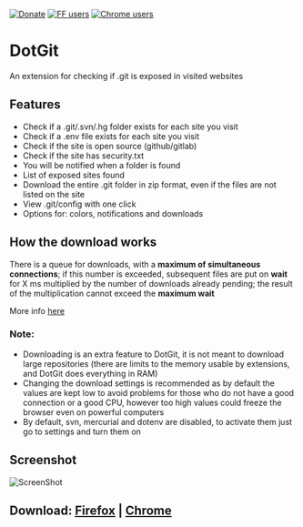 [![Donate](https://img.shields.io/badge/Donate-PayPal-blue.svg)](https://paypal.me/davtur19)
[![FF users](https://img.shields.io/amo/users/dotgit?color=orange&label=Firefox%20users)](https://addons.mozilla.org/it/firefox/addon/dotgit/)
[![Chrome users](https://img.shields.io/chrome-web-store/users/pampamgoihgcedonnphgehgondkhikel?label=Chrome%20users)](https://chrome.google.com/webstore/detail/dotgit/pampamgoihgcedonnphgehgondkhikel)

# DotGit

An extension for checking if .git is exposed in visited websites

## Features

- Check if a .git/.svn/.hg folder exists for each site you visit
- Check if a .env file exists for each site you visit
- Check if the site is open source (github/gitlab)
- Check if the site has security.txt
- You will be notified when a folder is found
- List of exposed sites found
- Download the entire .git folder in zip format, even if the files are not listed on the site
- View .git/config with one click
- Options for: colors, notifications and downloads

## How the download works

There is a queue for downloads, with a **maximum of simultaneous connections**; if this number is exceeded, subsequent
files are put on **wait** for X ms multiplied by the number of downloads already pending; the result of the
multiplication cannot exceed the **maximum wait**

More info [here](https://github.com/davtur19/DotGit/blob/b0f589dfd78396990b8d17e4268bd68471b4ff53/dotgit.js#L180-L192)

### Note:

- Downloading is an extra feature to DotGit, it is not meant to download large repositories (there are limits to the
  memory usable by extensions, and DotGit does everything in RAM)
- Changing the download settings is recommended as by default the values are kept low to avoid problems for those who do
  not have a good connection or a good CPU, however too high values could freeze the browser even on powerful computers
- By default, svn, mercurial and dotenv are disabled, to activate them just go to settings and turn them on

## Screenshot

![ScreenShot](https://user-images.githubusercontent.com/13476215/90319561-98ecb100-df39-11ea-876a-cc3c6d762932.png)

## Download: [Firefox](https://addons.mozilla.org/it/firefox/addon/dotgit/) | [Chrome](https://chrome.google.com/webstore/detail/dotgit/pampamgoihgcedonnphgehgondkhikel)
